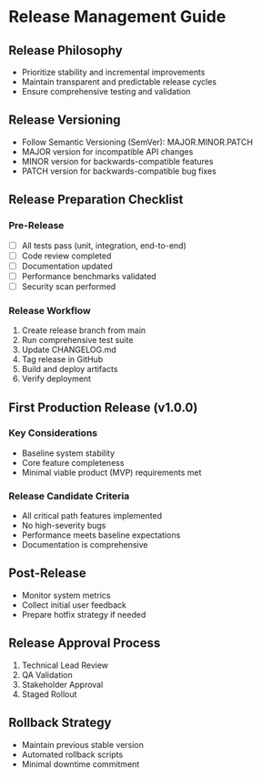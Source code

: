 # Release Management Guide

## Release Philosophy
- Prioritize stability and incremental improvements
- Maintain transparent and predictable release cycles
- Ensure comprehensive testing and validation

## Release Versioning
- Follow Semantic Versioning (SemVer): MAJOR.MINOR.PATCH
- MAJOR version for incompatible API changes
- MINOR version for backwards-compatible features
- PATCH version for backwards-compatible bug fixes

## Release Preparation Checklist
### Pre-Release
- [ ] All tests pass (unit, integration, end-to-end)
- [ ] Code review completed
- [ ] Documentation updated
- [ ] Performance benchmarks validated
- [ ] Security scan performed

### Release Workflow
1. Create release branch from main
2. Run comprehensive test suite
3. Update CHANGELOG.md
4. Tag release in GitHub
5. Build and deploy artifacts
6. Verify deployment

## First Production Release (v1.0.0)
### Key Considerations
- Baseline system stability
- Core feature completeness
- Minimal viable product (MVP) requirements met

### Release Candidate Criteria
- All critical path features implemented
- No high-severity bugs
- Performance meets baseline expectations
- Documentation is comprehensive

## Post-Release
- Monitor system metrics
- Collect initial user feedback
- Prepare hotfix strategy if needed

## Release Approval Process
1. Technical Lead Review
2. QA Validation
3. Stakeholder Approval
4. Staged Rollout

## Rollback Strategy
- Maintain previous stable version
- Automated rollback scripts
- Minimal downtime commitment

